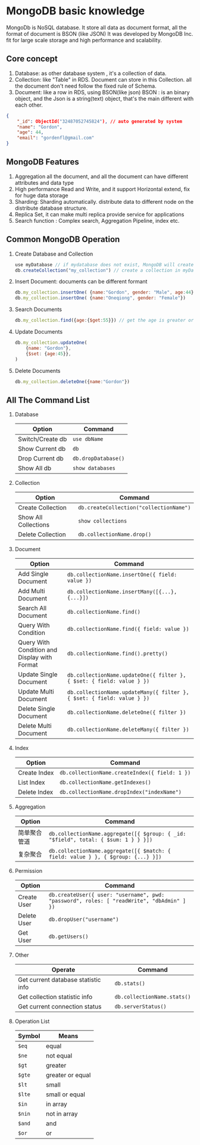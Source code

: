 # MongoDB basic knowledge

MongoDb is NoSQL database. It store all data as document format, all the format of document is BSON (like JSON)
It was developed by MongoDB Inc. fit for large scale storage and high performance and scalability.

## Core concept

1. Database: as other database system , it's a collection of data.
2. Collection: like "Table" in RDS. Document can store in this Collection. all the document don't need follow the fixed rule of Schema.
3. Document: like a row in RDS, using BSON(like json)
    BSON : is an binary object, and the Json is a string(text) object, that's the main different with each other.

```json
{
    "_id": ObjectId("32487052745824"), // auto generated by system
    "name": "Gordon",
    "age": 44,
    "email": "gordenfl@gmail.com"
}
```

## MongoDB Features

1. Aggregation all the document, and all the document can have different attributes and data type
2. High performance Read and Write, and it support Horizontal extend, fix for huge data storage
3. Sharding: Sharding automatically. distribute data to different node on the distribute database structure.
4. Replica Set, it can make multi replica provide service for applications
5. Search function : Complex search, Aggregation Pipeline, index etc.

## Common MongoDB Operation

1. Create Database and Collection

    ``` javascript
    use myDatabase // if mydatabase does not exist, MongoDB will create it
    db.createCollection("my_collection") // create a collection in myDatabase
    ```

2. Insert Document: documents can be different formant

    ```javascript
    db.my_collection.insertOne( {name:"Gordon", gender: "Male", age:44})
    db.my_collection.insertOne( {name:"Oneqiong", gender: "Female"})
    ```

3. Search Documents

    ```js
    db.my_collection.find({age:{$get:55}}) // get the age is greater or equal than 55
    ```

4. Update Documents

    ```js
    db.my_collection.updateOne(
        {name: "Gordon"},
        {$set: {age:45}},
    )
    ```

5. Delete Documents

    ```js
    db.my_collection.deleteOne({name:"Gordon"})
    ```

## All The Command List

1. Database

    | Option       | Command                  |
    | -------- | ------------------- |
    | Switch/Create db | `use dbName`        |
    | Show Current db  | `db`                |
    | Drop Current db  | `db.dropDatabase()` |
    | Show All db  | `show databases`    |

2. Collection

    | Option     | Command                                      |
    | ------ | --------------------------------------- |
    | Create Collection   | `db.createCollection("collectionName")` |
    | Show All Collections | `show collections`                      |
    | Delete Collection   | `db.collectionName.drop()`              |

3. Document

    | Option       | Command                                                                     |
    | -------- | ---------------------------------------------------------------------- |
    | Add Single Document   | `db.collectionName.insertOne({ field: value })`                        |
    | Add Multi Document   | `db.collectionName.insertMany([{...}, {...}])`                         |
    | Search All Document   | `db.collectionName.find()`                                             |
    | Query With Condition     | `db.collectionName.find({ field: value })`                             |
    | Query With Condition and Display with Format | `db.collectionName.find().pretty()`                                    |
    | Update Single Document   | `db.collectionName.updateOne({ filter }, { $set: { field: value } })`  |
    | Update Multi Document   | `db.collectionName.updateMany({ filter }, { $set: { field: value } })` |
    | Delete Single Document   | `db.collectionName.deleteOne({ filter })`                              |
    | Delete Multi Document   | `db.collectionName.deleteMany({ filter })`                             |

4. Index

    | Option   | Command                                            |
    | ---- | --------------------------------------------- |
    | Create Index | `db.collectionName.createIndex({ field: 1 })` |
    | List Index | `db.collectionName.getIndexes()`              |
    | Delete Index | `db.collectionName.dropIndex("indexName")`    |

5. Aggregation

    | Option     | Command                                                                                 |
    | ------ | ---------------------------------------------------------------------------------- |
    | 简单聚合管道 | `db.collectionName.aggregate([{ $group: { _id: "$field", total: { $sum: 1 } } }])` |
    | 复杂聚合   | `db.collectionName.aggregate([{ $match: { field: value } }, { $group: {...} }])`   |

6. Permission

    | Option   | Command                                                                                        |
    | ---- | ----------------------------------------------------------------------------------------- |
    | Create User | `db.createUser({ user: "username", pwd: "password", roles: [ "readWrite", "dbAdmin" ] })` |
    | Delete User | `db.dropUser("username")`                                                                 |
    | Get User | `db.getUsers()`                                                                           |

7. Other

    | Operate                   |     Command                            |
    | ---------------------------------- | ------------------------------------- |
    | Get current database statistic info | `db.stats()`                |
    | Get collection statistic info   | `db.collectionName.stats()` |
    | Get current connection status    | `db.serverStatus()`         |

8. Operation List

    | Symbol    | Means    |
    | ------ | ----- |
    | `$eq`  | equal    |
    | `$ne`  | not equal   |
    | `$gt`  | greater    |
    | `$gte` | greater or equal  |
    | `$lt`  | small    |
    | `$lte` | small or equal  |
    | `$in`  | in array  |
    | `$nin` | not in array |
    | `$and` | and     |
    | `$or`  | or     |

